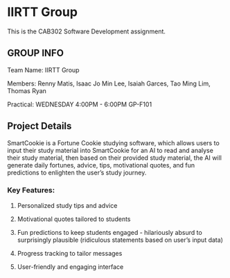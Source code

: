 # IIRTT Group

This is the CAB302 Software Development assignment.

## GROUP INFO

Team Name: IIRTT Group 

Members: Renny Matis, Isaac Jo Min Lee, Isaiah Garces, Tao Ming Lim, Thomas Ryan

Practical: WEDNESDAY 4:00PM - 6:00PM GP-F101

## Project Details

SmartCookie is a Fortune Cookie studying software, which allows users to input their study material into SmartCookie for an AI to read and analyse their study material, then based on their provided study material, the AI will generate daily fortunes, advice, tips, motivational quotes, and fun predictions to enlighten the user’s study journey.

### Key Features:

1. Personalized study tips and advice

2. Motivational quotes tailored to students

3. Fun predictions to keep students engaged - hilariously absurd to surprisingly plausible (ridiculous statements based on user’s input data)

4. Progress tracking to tailor messages

5. User-friendly and engaging interface
